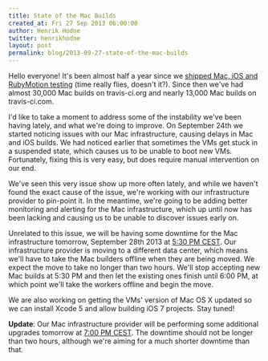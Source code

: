 ```yaml
---
title: State of the Mac Builds
created_at: Fri 27 Sep 2013 06:00:00
author: Henrik Hodne
twitter: henrikhodne
layout: post
permalink: blog/2013-09-27-state-of-the-mac-builds
---
```


Hello everyone! It's been almost half a year since we [shipped Mac, iOS and RubyMotion testing](/blog/introducing-mac-ios-rubymotion-testing/) (time really flies, doesn't it?). Since then we've had almost 30,000 Mac builds on travis-ci.org and nearly 13,000 Mac builds on travis-ci.com.

I'd like to take a moment to address some of the instability we've been having lately, and what we're doing to improve. On September 24th we started noticing issues with our Mac infrastructure, causing delays in Mac and iOS builds. We had noticed earlier that sometimes the VMs get stuck in a suspended state, which causes us to be unable to boot new VMs. Fortunately, fixing this is very easy, but does require manual intervention on our end.

We've seen this very issue show up more often lately, and while we haven't found the exact cause of the issue, we're working with our infrastructure provider to pin-point it. In the meantime, we're going to be adding better monitoring and alerting for the Mac infrastructure, which up until now has been lacking and causing us to be unable to discover issues early on.

Unrelated to this issue, we will be having some downtime for the Mac infrastructure tomorrow, September 28th 2013 at [5:30 PM CEST](http://everytimezone.com/#2013-9-28,210,6bj). Our infrastructure provider is moving to a different data center, which means we'll have to take the Mac builders offline when they are being moved. We expect the move to take no longer than two hours. We'll stop accepting new Mac builds at 5:30 PM and then let the existing ones finish until 6:00 PM, at which point we'll take the workers offline and begin the move.

We are also working on getting the VMs' version of Mac OS X updated so we can install Xcode 5 and allow building iOS 7 projects. Stay tuned!

**Update**: Our Mac infrastructure provider will be performing some additional upgrades tomorrow at [7:00 PM CEST](http://everytimezone.com/#2013-9-29,300,6bj). The downtime should not be longer than two hours, although we're aiming for a much shorter downtime than that.
